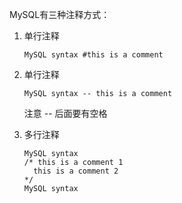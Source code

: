 
MySQL有三种注释方式：

1. 单行注释

   ```
   MySQL syntax #this is a comment
   ```

   

2. 单行注释

   ```
   MySQL syntax -- this is a comment
   ```

   注意 -- 后面要有空格

3. 多行注释

   ```
   MySQL syntax
   /* this is a comment 1
   	 this is a comment 2
   */
   MySQL syntax
   ```

   